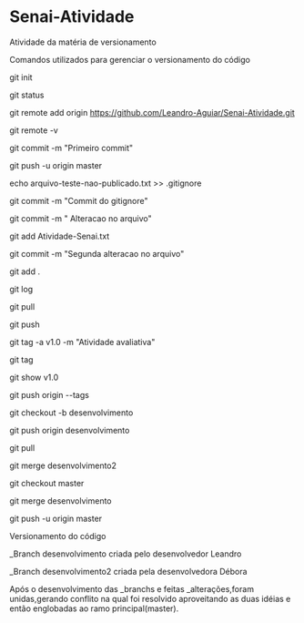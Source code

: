 ﻿# Senai-Atividade
Atividade da matéria de versionamento

Comandos utilizados para gerenciar o versionamento do código

git init

git status

git remote add origin https://github.com/Leandro-Aguiar/Senai-Atividade.git

git remote -v

git commit -m "Primeiro commit"

git push -u origin master

echo arquivo-teste-nao-publicado.txt >> .gitignore

git commit -m "Commit do gitignore"

git commit -m " Alteracao no arquivo"

git add Atividade-Senai.txt

git commit -m "Segunda alteracao no arquivo"

git add .

git log

git pull

git push

git tag -a v1.0 -m "Atividade avaliativa"

git tag

git show v1.0

git push origin --tags

git checkout -b desenvolvimento

git push origin desenvolvimento

git pull

git merge desenvolvimento2

git checkout master

git merge desenvolvimento

git push -u origin master

Versionamento do código

_Branch desenvolvimento criada pelo desenvolvedor Leandro

_Branch desenvolvimento2 criada pela desenvolvedora Débora

Após o desenvolvimento das _branchs e feitas _alterações,foram unidas,gerando conflito na qual foi resolvido aproveitando as duas idéias e então englobadas ao ramo principal(master).
